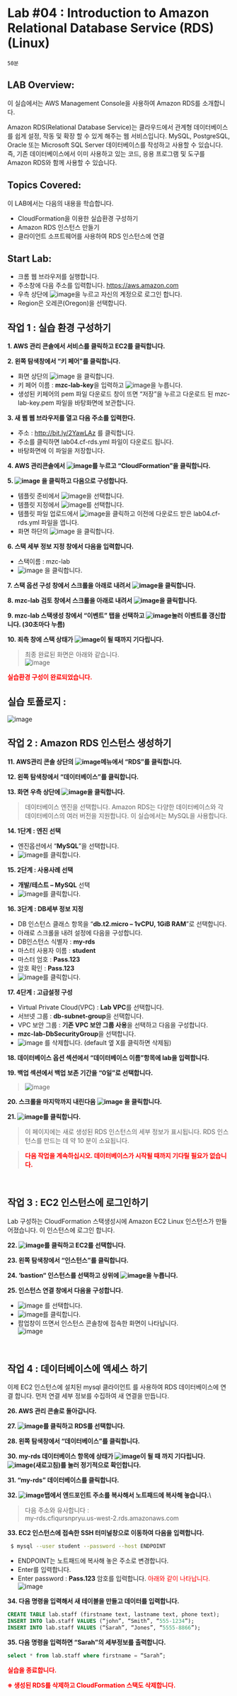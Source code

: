 # Lab #04 : Introduction to Amazon Relational Database Service (RDS) (Linux)

    50분

## LAB Overview:

이 실습에서는 AWS Management Console을 사용하여 Amazon RDS를 소개합니다.

Amazon RDS(Relational Database Service)는 클라우드에서 관계형 데이터베이스를 쉽게 설정, 작동 및 확장 할 수 있게 해주는 웹 서비스입니다. MySQL, PostgreSQL, Oracle 또는 Microsoft SQL Server 데이터베이스를 작성하고 사용할 수 있습니다. 즉, 기존 데이터베이스에서 이미 사용하고 있는 코드, 응용 프로그램 및 도구를 Amazon RDS와 함께 사용할 수 있습니다.

## Topics Covered:

이 LAB에서는 다음의 내용을 학습합니다.

* CloudFormation을 이용한 실습환경 구성하기
* Amazon RDS 인스턴스 만들기
* 클라이언트 소프트웨어를 사용하여 RDS 인스턴스에 연결

## Start Lab:

* 크롬 웹 브라우저를 실행합니다.
* 주소창에 다음 주소를 입력합니다. https://aws.amazon.com 
* 우측 상단에 ![image](https://user-images.githubusercontent.com/48195985/61847698-9a8aa780-aee6-11e9-9751-16c61c4da1fd.png)을 누르고 자신의 계정으로 로그인 합니다.
* Region은 오레콘(Oregon)을 선택합니다.


## 작업 1 : 실습 환경 구성하기

**1. AWS 관리 콘솔에서 서비스를 클릭하고 EC2를 클릭합니다.**

**2. 왼쪽 탐색창에서 “키 페어”를 클릭합니다.**
* 화면 상단의 ![image](https://user-images.githubusercontent.com/48195985/61847714-aecea480-aee6-11e9-87e7-9504e8004b36.png)
을 클릭합니다.
* 키 페어 이름 : **mzc-lab-key**을 입력하고 ![image](https://user-images.githubusercontent.com/48195985/61847742-c148de00-aee6-11e9-9f6c-95fb0a6ce995.png)을 누릅니다.
* 생성된 키페어의 pem 파일 다운로드 창이 뜨면 “저장”을 누르고 다운로드 된 mzc-lab-key.pem 파일을 바탕화면에 보관합니다.


**3. 새 웹 웹 브라우저를 열고 다음 주소를 입력한다.**
* 주소 : http://bit.ly/2YawLAz 를 클릭합니다.
* 주소를 클릭하면 lab04.cf-rds.yml 파일이 다운로드 됩니다.
* 바탕화면에 이 파일을 저장합니다.


**4. AWS 관리콘솔에서 ![image](https://user-images.githubusercontent.com/48195985/61847853-21d81b00-aee7-11e9-88fd-2054d6e14527.png)를 누르고 “CloudFormation”을 클릭합니다.**


**5. ![image](https://user-images.githubusercontent.com/48195985/61847879-33212780-aee7-11e9-93c3-86cf4f3688e5.png)
을 클릭하고 다음으로 구성합니다.**
* 템플릿 준비에서 ![image](https://user-images.githubusercontent.com/48195985/61847890-446a3400-aee7-11e9-9eea-96ccedbf81df.png)을 선택합니다.
* 템플릿 지정에서 ![image](https://user-images.githubusercontent.com/48195985/61847915-4d5b0580-aee7-11e9-8a0d-2ecad8becc83.png)를 선택합니다.
* 템플릿 파일 업로드에서 ![image](https://user-images.githubusercontent.com/48195985/61847925-55b34080-aee7-11e9-9ec5-c25204b6cf69.png)을 클릭하고 이전에 다운로드 받은 lab04.cf-rds.yml 파일을 엽니다.
* 화면 하단의 ![image](https://user-images.githubusercontent.com/48195985/61847936-62379900-aee7-11e9-9de0-2e02097f31d8.png)
을 클릭합니다.


**6. 스택 세부 정보 지정 창에서 다음을 입력합니다.**
* 스택이름 : mzc-lab
* ![image](https://user-images.githubusercontent.com/48195985/61847936-62379900-aee7-11e9-9de0-2e02097f31d8.png)
을 클릭합니다.


**7. 스택 옵션 구성 창에서 스크롤을 아래로 내려서 ![image](https://user-images.githubusercontent.com/48195985/61847936-62379900-aee7-11e9-9de0-2e02097f31d8.png)을 클릭합니다.**

**8. mzc-lab 검토 창에서 스크롤을 아래로 내려서 ![image](https://user-images.githubusercontent.com/48195985/61847879-33212780-aee7-11e9-93c3-86cf4f3688e5.png)을 클릭합니다.**

**9. mzc-lab 스택생성 창에서 “이벤트” 탭을 선택하고  ![image](https://user-images.githubusercontent.com/48195985/61848328-b55e1b80-aee8-11e9-9dca-965552e3184a.png)눌러 이벤트를 갱신합니다. (30초마다 누름)**

**10. 죄측 창에 스택 상태가 ![image](https://user-images.githubusercontent.com/48195985/61848337-bee78380-aee8-11e9-8a25-794ddcc59a79.png)이 될 때까지 기다립니다.**
> 최종 완료된 화면은 아래와 같습니다.\
![image](https://user-images.githubusercontent.com/48195985/61848356-cc047280-aee8-11e9-8073-3cad21bbf46d.png)

<span style="color:red">**실습환경 구성이 완료되었습니다.**</span>


## **실습 토폴로지 :**

![image](https://user-images.githubusercontent.com/48195985/61848464-200f5700-aee9-11e9-8ac2-3282ca8a14bb.png)


## 작업 2 : Amazon RDS 인스턴스 생성하기

**11. AWS관리 콘솔 상단의   ![image](https://user-images.githubusercontent.com/48195985/61848497-41704300-aee9-11e9-9988-44b8e857e6fa.png)메뉴에서 “RDS”를 클릭합니다.**

**12. 왼쪽 탐색창에서 “데이터베이스”를 클릭합니다.**

**13. 화면 우측 상단에 ![image](https://user-images.githubusercontent.com/48195985/61848523-577e0380-aee9-11e9-929a-466ce5c7c70b.png)을 클릭합니다.**
> 데이터베이스 엔진을 선택합니다. Amazon RDS는 다양한 데이터베이스와 각 데이터베이스의 여러 버전을 지원합니다. 이 실습에서는 MySQL을 사용합니다.


**14. 1단계 : 엔진 선택**
* 엔진옵션에서 “**MySQL**”을 선택합니다.
* ![image](https://user-images.githubusercontent.com/48195985/61848569-809e9400-aee9-11e9-985b-4260d893da7f.png)를 클릭합니다.


**15. 2단계 : 사용사례 선택**
* **개발/테스트 – MySQL** 선택
* ![image](https://user-images.githubusercontent.com/48195985/61848569-809e9400-aee9-11e9-985b-4260d893da7f.png)를 클릭합니다.


**16. 3단계 : DB세부 정보 지정**
* DB 인스턴스 클래스 항목을 “**db.t2.micro – 1vCPU, 1GiB RAM**”로 선택합니다.
* 아래로 스크롤을 내려 설정에 다음을 구성합니다.
* DB인스턴스 식별자 : **my-rds**
* 마스터 사용자 이름 : **student**
* 마스터 엄호 : **Pass.123**
* 암호 확인 : **Pass.123**
* ![image](https://user-images.githubusercontent.com/48195985/61848569-809e9400-aee9-11e9-985b-4260d893da7f.png)를 클릭합니다.


**17. 4단계 : 고급설정 구성**
* Virtual Private Cloud(VPC) : **Lab VPC**를 선택합니다.
* 서브넷 그룹 : **db-subnet-group**을 선택합니다.
* VPC 보안 그룹 : **기존 VPC 보안 그룹 사용**을 선택하고 다음을 구성합니다.
* **mzc-lab-DbSecurityGroup**을 선택합니다.
* ![image](https://user-images.githubusercontent.com/48195985/61848657-d07d5b00-aee9-11e9-85b2-2627d2ae5582.png)
를 삭제합니다. (default 옆 X를 클릭하면 삭제됨)

**18. 데이터베이스 옵션 섹션에서 “데이터베이스 이름”항목에 lab을 입력합니다.**

**19. 백업 섹션에서 백업 보존 기간을 “0일”로 선택합니다.** 
> ![image](https://user-images.githubusercontent.com/48195985/61848705-fdca0900-aee9-11e9-9892-ae7eadd55ca7.png)

**20. 스크롤을 마지막까지 내린다음 ![image](https://user-images.githubusercontent.com/48195985/61848755-22be7c00-aeea-11e9-9e96-3bfe3776c3c3.png)
을 클릭합니다.**

**21. ![image](https://user-images.githubusercontent.com/48195985/61848771-2e11a780-aeea-11e9-801c-3304081710d5.png)를 클릭합니다.**

> 이 페이지에는 새로 생성된 RDS 인스턴스의 세부 정보가 표시됩니다. RDS 인스턴스를 만드는 데 약 10 분이 소요됩니다.

> <span style="color:red">**다음 작업을 계속하십시오. 데이터베이스가 시작될 때까지 기다릴 필요가 없습니다.**</span>

<br>

## 작업 3 : EC2 인스턴스에 로그인하기

Lab 구성하는 CloudFormation 스택생성시에 Amazon EC2 Linux 인스턴스가 만들어졌습니다. 이 인스턴스에 로그인 합니다.

**22. ![image](https://user-images.githubusercontent.com/48195985/61848497-41704300-aee9-11e9-9988-44b8e857e6fa.png)를 클릭하고 EC2를 선택합니다.**

**23. 왼쪽 탐색창에서 “인스턴스”를 클릭합니다.**

**24. ‘bastion“ 인스턴스를 선택하고 상위에 ![image](https://user-images.githubusercontent.com/48195985/61848919-919bd500-aeea-11e9-8077-009fa852613d.png)을 누릅니다.**

**25. 인스턴스 연결 창에서 다음을 구성합니다.**
* ![image](https://user-images.githubusercontent.com/48195985/61848934-9d879700-aeea-11e9-879d-d09f3c54ddeb.png)
를 선택합니다.
* ![image](https://user-images.githubusercontent.com/48195985/61848944-a6786880-aeea-11e9-9ce4-5287b6c7a63b.png)를 클릭합니다.
* 팝업창이 뜨면서 인스턴스 콘솔창에 접속한 화면이 나타납니다.\
![image](https://user-images.githubusercontent.com/48195985/61848953-aed0a380-aeea-11e9-986b-db641691efe6.png)


<br>


## 작업 4 : 데이터베이스에 액세스 하기

이제 EC2 인스턴스에 설치된 mysql 클라이언트 를 사용하여 RDS 데이터베이스에 연결 합니다.
먼저 연결 세부 정보를 수집하여 새 연결을 만듭니다.

**26. AWS 관리 콘솔로 돌아갑니다.**

**27. ![image](https://user-images.githubusercontent.com/48195985/61848497-41704300-aee9-11e9-9988-44b8e857e6fa.png)를 클릭하고 RDS를 선택합니다.**

**28. 왼쪽 탐색창에서 “데이터베이스”를 클릭합니다.**

**30. my-rds 데이터베이스 항목에 상태가 ![image](https://user-images.githubusercontent.com/48195985/61849000-db84bb00-aeea-11e9-9b54-d18184e391ba.png)이 될 때 까지 기다립니다. ![image](https://user-images.githubusercontent.com/48195985/61849014-eb040400-aeea-11e9-9c67-9a46ed07c8b0.png)(새로고침)를 눌러 정기적으로 확인합니다.**

**31. “my-rds” 데이터베이스를 클릭합니다.**

**32. ![image](https://user-images.githubusercontent.com/48195985/61849042-00792e00-aeeb-11e9-90fe-530484f1d8ea.png)탭에서 엔드포인트 주소를 복사해서 노트패드에 복사해 놓습니다.**\
> 다음 주소와 유사합니다 :\
> my-rds.cfiqursnpryu.us-west-2.rds.amazonaws.com

**33. EC2 인스턴스에 접속한 SSH 터미널창으로 이동하여 다음을 입력합니다.**

``` bash
 $ mysql --user student --password --host ENDPOINT
```

* ENDPOINT는 노트패드에 복사해 놓은 주소로 변경합니다.
* Enter를 입력합니다.
* Enter password : **Pass.123** 암호를 입력합니다. <span style="color:red">아래와 같이 나타납니다.</span>
![image](https://user-images.githubusercontent.com/48195985/61849077-15ee5800-aeeb-11e9-9d92-0277befad6b9.png)



**34. 다음 명령을 입력해서 새 테이블을 만들고 데이터를 입력합니다.**

``` sql
CREATE TABLE lab.staff (firstname text, lastname text, phone text);
INSERT INTO lab.staff VALUES (“john”, “Smith”, “555-1234”);
INSERT INTO lab.staff VALUES (“Sarah”, “Jones”, “5555-8866”);
```


**35. 다음 명령을 입력하면 “Sarah”의 세부정보를 출력합니다.**
``` sql
select * from lab.staff where firstname = “Sarah”;
```

<span style="color:red">**실습을 종료합니다.** </span>

<span style="color:red">**※ 생성된 RDS를 삭제하고 CloudFormation 스택도 삭제합니다.**</span>
